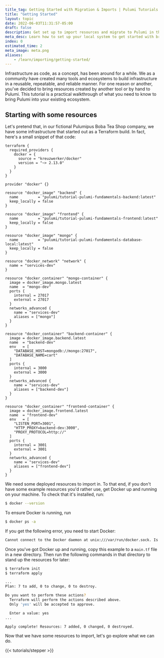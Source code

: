 ```yaml
---
title_tag: Getting Started with Migration & Imports | Pulumi Tutorials
title: "Getting Started"
layout: topic
date: 2022-06-03T11:31:57-05:00
draft: false
description: Get set up to import resources and migrate to Pulumi in this tutorial.
meta_desc: Learn how to set up your local system to get started with bringing Pulumi into your existing ecosystem in this tutorial.
index: 0
estimated_time: 2
meta_image: meta.png
aliases:
    - /learn/importing/getting-started/
---
```


Infrastructure as code, as a concept, has been around for a while. We as a community have created many tools and ecosystems to build infrastructure in a reusable, repeatable, and reliable manner. For one reason or another, you've decided to bring resources created by another tool or by hand to Pulumi. This tutorial is a practical walkthrough of what you need to know to bring Pulumi into your existing ecosystem.

## Starting with some resources

Let's pretend that, in our fictional Pulumipus Boba Tea Shop company, we have some infrastructure that started out as a Terraform build. In fact, here's a small snippet of that code:

```hcl {.line-numbers}
terraform {
  required_providers {
    docker = {
      source = "kreuzwerker/docker"
      version = "~> 2.13.0"
    }
  }
}

provider "docker" {}

resource "docker_image" "backend" {
  name         = "pulumi/tutorial-pulumi-fundamentals-backend:latest"
  keep_locally = false
}

resource "docker_image" "frontend" {
  name         = "pulumi/tutorial-pulumi-fundamentals-frontend:latest"
  keep_locally = false
}

resource "docker_image" "mongo" {
  name         = "pulumi/tutorial-pulumi-fundamentals-database-local:latest"
  keep_locally = false
}

resource "docker_network" "network" {
  name = "services-dev"
}

resource "docker_container" "mongo-container" {
  image = docker_image.mongo.latest
  name  = "mongo-dev"
  ports {
    internal = 27017
    external = 27017
  }
  networks_advanced {
    name = "services-dev"
    aliases = ["mongo"]
  }
}

resource "docker_container" "backend-container" {
  image = docker_image.backend.latest
  name  = "backend-dev"
  env   = [
    "DATABASE_HOST=mongodb://mongo:27017",
    "DATABASE_NAME=cart"
  ]
  ports {
    internal = 3000
    external = 3000
  }
  networks_advanced {
    name = "services-dev"
    aliases = ["backend-dev"]
  }
}

resource "docker_container" "frontend-container" {
  image = docker_image.frontend.latest
  name  = "frontend-dev"
  env   = [
    "LISTEN_PORT=3001",
    "HTTP_PROXY=backend-dev:3000",
    "PROXY_PROTOCOL=http://"
  ]
  ports {
    internal = 3001
    external = 3001
  }
  networks_advanced {
    name = "services-dev"
    aliases = ["frontend-dev"]
  }
}
```

We need some deployed resources to import in. To that end, if you don't have some example resources you'd rather use, get Docker up and running on your machine. To check that it's installed, run:

```bash
$ docker --version
```

To ensure Docker is running, run

```bash
$ docker ps -a
```

If you get the following error, you need to start Docker:

```bash
Cannot connect to the Docker daemon at unix:///var/run/docker.sock. Is the docker daemon running?
```

Once you've got Docker up and running, copy this example to a `main.tf` file in a new directory. Then run the following commands in that directory to stand up the resources for later:

```bash
$ terraform init
$ terraform apply

...
Plan: 7 to add, 0 to change, 0 to destroy.

Do you want to perform these actions?
  Terraform will perform the actions described above.
  Only 'yes' will be accepted to approve.

  Enter a value: yes
...

Apply complete! Resources: 7 added, 0 changed, 0 destroyed.
```

Now that we have some resources to import, let's go explore what we can do.

{{< tutorials/stepper >}}
